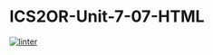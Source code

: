 # ICS2OR-Unit-7-07-HTML

 [![linter](https://github.com/victor-phillips/ICS2OR-Unit-7-07-HTML/workflows/linter/badge.svg)](https://github.com/marketplace/actions/super-linter)
